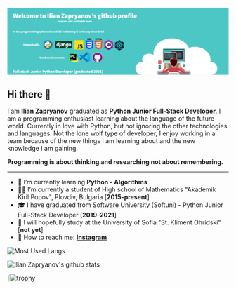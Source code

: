 ![Banner Image](https://github.com/Zapryanovx/Zapryanovx//blob/master/banner/github_readme_banner.png)

## Hi there 👋

I am **Ilian Zapryanov** graduated as **Python Junior Full-Stack Developer**. I am a programming enthusiast learning about the language of the future world. Currently in love with Python, but not ignoring the other technologies and languages. Not the lone wolf type of developer, I enjoy working in a team because of the new things I am learning about and the new knowledge I am gaining. 

**Programming is about thinking and researching not about remembering.**

---

- 🌱 I’m currently learning **Python - Algorithms**
- 👨‍🎓 I’m currently a student of High school of Mathematics "Akademik Kiril Popov", Plovdiv, Bulgaria [**2015-present**]
- 🎓 I have graduated from Software University (Softuni) - Python Junior Full-Stack Developer [**2019-2021**]
- 🏫 I will hopefully study at the University of Sofia "St. Kliment Ohridski" [**not yet**]
- 💬 How to reach me:
  **[Instagram](https://www.instagram.com/zapryanov.ilian/)**

![Most Used Langs](https://github-readme-stats.vercel.app/api/top-langs/?username=zapryanovx&layout=compact&theme=dark&hide_border=true)

![Ilian Zapryanov's github stats](https://github-readme-stats.vercel.app/api?username=zapryanovx&show_icons=true&hide_border=true&theme=dark)

[![trophy](https://github-profile-trophy.vercel.app/?username=zapryanovx)

